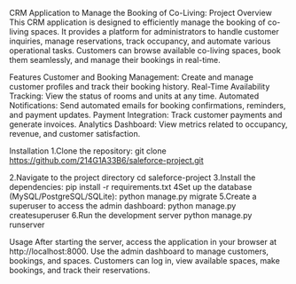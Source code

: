 CRM Application to Manage the Booking of Co-Living:
Project Overview
This CRM application is designed to efficiently manage the booking of co-living spaces. It provides a platform for administrators to handle customer inquiries, manage reservations, track occupancy, and automate various operational tasks. Customers can browse available co-living spaces, book them seamlessly, and manage their bookings in real-time.

Features
Customer and Booking Management: Create and manage customer profiles and track their booking history.
Real-Time Availability Tracking: View the status of rooms and units at any time.
Automated Notifications: Send automated emails for booking confirmations, reminders, and payment updates.
Payment Integration: Track customer payments and generate invoices.
Analytics Dashboard: View metrics related to occupancy, revenue, and customer satisfaction.


Installation
1.Clone the repository:
git clone https://github.com/214G1A33B6/saleforce-project.git


2.Navigate to the project directory
cd saleforce-project
3.Install the dependencies:
pip install -r requirements.txt
4Set up the database (MySQL/PostgreSQL/SQLite):
python manage.py migrate
5.Create a superuser to access the admin dashboard:
python manage.py createsuperuser
6.Run the development server
python manage.py runserver

Usage
After starting the server, access the application in your browser at http://localhost:8000.
Use the admin dashboard to manage customers, bookings, and spaces.
Customers can log in, view available spaces, make bookings, and track their reservations.




